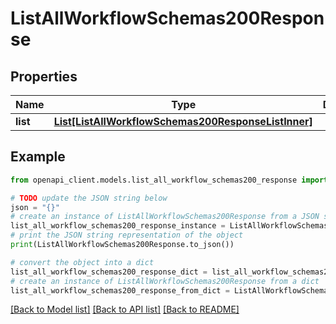 # ListAllWorkflowSchemas200Response


## Properties

Name | Type | Description | Notes
------------ | ------------- | ------------- | -------------
**list** | [**List[ListAllWorkflowSchemas200ResponseListInner]**](ListAllWorkflowSchemas200ResponseListInner.md) |  | [optional] 

## Example

```python
from openapi_client.models.list_all_workflow_schemas200_response import ListAllWorkflowSchemas200Response

# TODO update the JSON string below
json = "{}"
# create an instance of ListAllWorkflowSchemas200Response from a JSON string
list_all_workflow_schemas200_response_instance = ListAllWorkflowSchemas200Response.from_json(json)
# print the JSON string representation of the object
print(ListAllWorkflowSchemas200Response.to_json())

# convert the object into a dict
list_all_workflow_schemas200_response_dict = list_all_workflow_schemas200_response_instance.to_dict()
# create an instance of ListAllWorkflowSchemas200Response from a dict
list_all_workflow_schemas200_response_from_dict = ListAllWorkflowSchemas200Response.from_dict(list_all_workflow_schemas200_response_dict)
```
[[Back to Model list]](../README.md#documentation-for-models) [[Back to API list]](../README.md#documentation-for-api-endpoints) [[Back to README]](../README.md)


